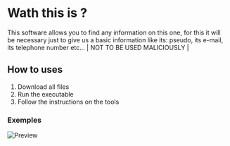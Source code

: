 # Wath this is ? 

This software allows you to find any information on this one, for this it will be necessary just to give us a basic information like its: pseudo, its e-mail, its telephone number etc... | NOT TO BE USED MALICIOUSLY |  

## How to uses 

1. Download all files 
2. Run the executable 
3. Follow the instructions on the tools

### Exemples

![Preview](https://cdn.discordapp.com/attachments/943332406507757658/966721362318217266/unknown.png)
